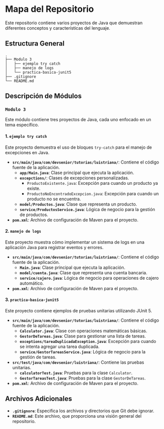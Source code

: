 
# Mapa del Repositorio

Este repositorio contiene varios proyectos de Java que demuestran diferentes conceptos y características del lenguaje.

## Estructura General

```
.
├── Modulo 3
│   ├── ejemplo try catch
│   ├── manejo de logs
│   └── practica-basica-junit5
├── .gitignore
└── README.md
```

## Descripción de Módulos

### `Modulo 3`

Este módulo contiene tres proyectos de Java, cada uno enfocado en un tema específico.

#### 1. `ejemplo try catch`

Este proyecto demuestra el uso de bloques `try-catch` para el manejo de excepciones en Java.

- **`src/main/java/com/devsenior/tutorias/luistriana/`**: Contiene el código fuente de la aplicación.
  - **`app/Main.java`**: Clase principal que ejecuta la aplicación.
  - **`excepctions/`**: Clases de excepciones personalizadas.
    - `ProductoExistente.java`: Excepción para cuando un producto ya existe.
    - `ProductoNoEncontradoExcepcion.java`: Excepción para cuando un producto no se encuentra.
  - **`model/Productos.java`**: Clase que representa un producto.
  - **`service/ProductosService.java`**: Lógica de negocio para la gestión de productos.
- **`pom.xml`**: Archivo de configuración de Maven para el proyecto.

#### 2. `manejo de logs`

Este proyecto muestra cómo implementar un sistema de logs en una aplicación Java para registrar eventos y errores.

- **`src/main/java/com/devsenior/tutorias/luistriana/`**: Contiene el código fuente de la aplicación.
  - **`Main.java`**: Clase principal que ejecuta la aplicación.
  - **`model/cuenta.java`**: Clase que representa una cuenta bancaria.
  - **`service/cajero.java`**: Lógica de negocio para operaciones de cajero automático.
- **`pom.xml`**: Archivo de configuración de Maven para el proyecto.

#### 3. `practica-basica-junit5`

Este proyecto contiene ejemplos de pruebas unitarias utilizando JUnit 5.

- **`src/main/java/com/devsenior/tutorias/luistriana/`**: Contiene el código fuente de la aplicación.
  - **`Calculator.java`**: Clase con operaciones matemáticas básicas.
  - **`GestorDeTareas.java`**: Clase para gestionar una lista de tareas.
  - **`exceptions/tareaDuplicadaException.java`**: Excepción para cuando se intenta agregar una tarea duplicada.
  - **`service/GestorTareasService.java`**: Lógica de negocio para la gestión de tareas.
- **`src/test/java/com/devsenior/luistriana/`**: Contiene las pruebas unitarias.
  - **`calculatorTest.java`**: Pruebas para la clase `Calculator`.
  - **`GestorTareasTest.java`**: Pruebas para la clase `GestorDeTareas`.
- **`pom.xml`**: Archivo de configuración de Maven para el proyecto.

## Archivos Adicionales

- **`.gitignore`**: Especifica los archivos y directorios que Git debe ignorar.
- **`README.md`**: Este archivo, que proporciona una visión general del repositorio.
